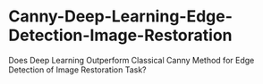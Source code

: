 # Canny-Deep-Learning-Edge-Detection-Image-Restoration
Does Deep Learning Outperform Classical Canny Method for Edge Detection of Image Restoration Task?

